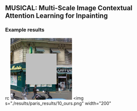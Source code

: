 ## MUSICAL: Multi-Scale Image Contextual Attention Learning for Inpainting


### Example results  
rc
<img src="./results/paris_results/10_input.png" width="200">  <img s="./results/paris_results/10_ours.png" width="200"
